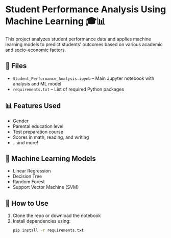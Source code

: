# Student Performance Analysis Using Machine Learning 🎓📊

This project analyzes student performance data and applies machine learning models to predict students' outcomes based on various academic and socio-economic factors.

## 📁 Files

- `Student_Performance_Analysis.ipynb` – Main Jupyter notebook with analysis and ML model
- `requirements.txt` – List of required Python packages

## 📊 Features Used

- Gender
- Parental education level
- Test preparation course
- Scores in math, reading, and writing
- ...and more!

## 🤖 Machine Learning Models

- Linear Regression
- Decision Tree
- Random Forest
- Support Vector Machine (SVM)

## 🚀 How to Use

1. Clone the repo or download the notebook
2. Install dependencies using:
   ```bash
   pip install -r requirements.txt
